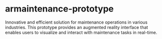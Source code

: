 # armaintenance-prototype
Innovative and efficient solution for maintenance operations in various industries. This prototype provides an augmented reality interface that enables users to visualize and interact with maintenance tasks in real-time.
